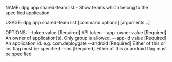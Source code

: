 NAME:
   dpg app shared-team list - Show teams which belong to the specified application

USAGE:
   dpg app shared-team list [command options] [arguments...]

OPTIONS:
   --token value      [Required] API token
   --app-owner value  [Required] An owner of application(s). Only group is allowed.
   --app-id value     [Required] An application id. e.g. com.deploygate
   --android          [Required] Either of this or ios flag must be specified
   --ios              [Required] Either of this or android flag must be specified
   
